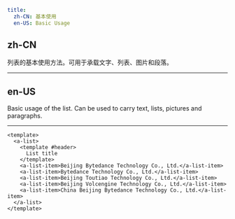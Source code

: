 ```yaml
title:
  zh-CN: 基本使用
  en-US: Basic Usage
```

## zh-CN

列表的基本使用方法。可用于承载文字、列表、图片和段落。

---

## en-US

Basic usage of the list. Can be used to carry text, lists, pictures and paragraphs.

---

```vue
<template>
  <a-list>
    <template #header>
      List title
    </template>
    <a-list-item>Beijing Bytedance Technology Co., Ltd.</a-list-item>
    <a-list-item>Bytedance Technology Co., Ltd.</a-list-item>
    <a-list-item>Beijing Toutiao Technology Co., Ltd.</a-list-item>
    <a-list-item>Beijing Volcengine Technology Co., Ltd.</a-list-item>
    <a-list-item>China Beijing Bytedance Technology Co., Ltd.</a-list-item>
  </a-list>
</template>
```
